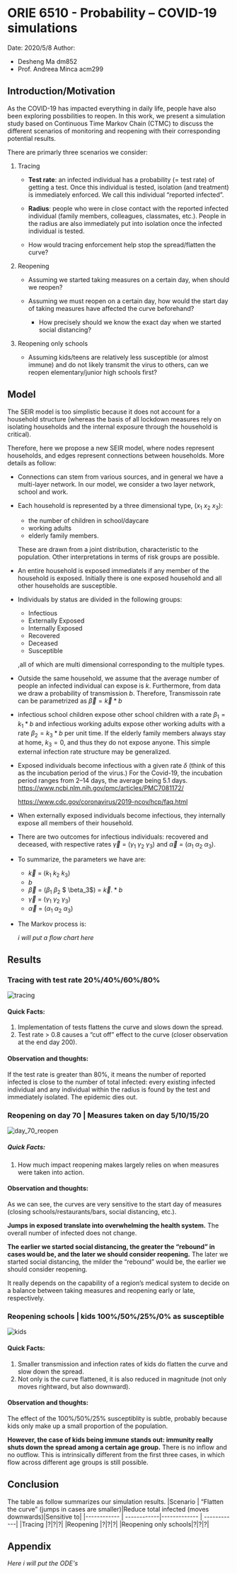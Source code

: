 # ORIE 6510 - Probability – COVID-19 simulations
Date: 2020/5/8
Author:
  - Desheng Ma dm852
  - Prof. Andreea Minca acm299

## Introduction/Motivation

As the COVID-19 has impacted everything in daily life, people have also been exploring possbilities to reopen. In this work, we present a simulation study based on Continuous Time Markov Chain (CTMC) to discuss the different scenarios of monitoring and reopening with their corresponding potential results. 

There are primarly three scenarios we consider:

1. Tracing

   - **Test rate**: an infected individual has a probability (= test rate) of getting a test. Once this individual is tested, isolation (and treatment) is immediately enforced. We call this individual “reported infected”.

   - **Radius**: people who were in close contact with the reported infected individual (family members, colleagues, classmates, etc.). People in the radius are also immediately put into isolation once the infected individual is tested.
   - How would tracing enforcement help stop the spread/flatten the curve?

2. Reopening 

   - Assuming we started taking measures on a certain day, when should we reopen?

   - Assuming we must reopen on a certain day, how would the start day of taking measures have affected the curve beforehand? 
     - How precisely should we know the exact day when we started social distancing? 

3. Reopening only schools

   - Assuming kids/teens are relatively less susceptible (or almost immune) and do not likely transmit the virus to others, can we reopen elementary/junior high schools first?

## Model

The SEIR model is too simplistic because it does not account for a household structure (whereas the basis of all lockdown measures rely on isolating households and the internal exposure through the household is critical).

Therefore, here we propose a new SEIR model, where nodes represent households, and edges represent connections between households. More details as follow:

- Connections can stem from various sources, and in general we have a multi-layer network. In our model, we consider a two layer network, school and work.

- Each household is represented by a three dimensional type, ($x_1$ $x_2$ $x_3$):

  - the number of children in school/daycare
  - working adults 
  - elderly family members. 

  These are drawn from a joint distribution, characteristic to the population. Other interpretations in terms of risk groups are possible.

- An entire household is exposed immediatels if any member of the household is exposed. Initially there is one exposed household and all other households are susceptible.

- Individuals by status are divided in the following groups: 

  - Infectious
  - Externally Exposed
  - Internally Exposed
  - Recovered
  - Deceased
  - Susceptible

  ,all of which are multi dimensional corresponding to the multiple types.

- Outside the same household, we assume that the average number of people an infected individual can expose is $k$. Furthermore, from data we draw a probability of transmission $b$. Therefore, Transmissoin rate can be parametrized as $\vec \beta = \vec k*b$

- infectious school children expose other school children with a rate $\beta_1 = k_1*b$ and infectious working adults expose other working adults with a rate $\beta_2 = k_3*b$ per unit time. If the elderly family members always stay at home, $k_3 = 0$, and thus they do not expose anyone. This simple external infection rate structure may be generalized.

- Exposed individuals become infectious with a given rate $\delta$ (think of this as the incubation period of the virus.) For the Covid-19, the incubation period ranges from 2–14 days, the average being 5.1 days. <https://www.ncbi.nlm.nih.gov/pmc/articles/PMC7081172/>

  <https://www.cdc.gov/coronavirus/2019-ncov/hcp/faq.html>

- When externally exposed individuals become infectious, they internally expose all members of their household.

- There are two outcomes for infectious individuals: recovered and deceased, with respective rates $\vec \gamma$ = ($\gamma_1$ $\gamma_2$ $\gamma_3$)  and $\vec \alpha$ = ($\alpha_1$ $\alpha_2$ $\alpha_3$).

- To summarize, the parameters we have are:

  - $\vec k$ = ($k_1$ $k_2$ $k_3$)
  - $b$
  - $\vec \beta$ = ($\beta_1$ $\beta_2$ $ \beta_3$) = $\vec k.*b$
  - $\vec \gamma$ = ($\gamma_1$ $\gamma_2$ $\gamma_3$)
  - $\vec \alpha$ = ($\alpha_1$ $\alpha_2$ $\alpha_3$)

- The Markov process is:

  *i will put a flow chart here*

  

## Results

### Tracing with test rate 20%/40%/60%/80%

![tracing](tracing.bmp)

#### Quick Facts:

1. Implementation of tests flattens the curve and slows down the spread.
2. Test rate > 0.8 causes a “cut off” effect to the curve (closer observation at the end day 200). 

#### Observation and thoughts:

If the test rate is greater than 80%, it means the number of reported infected is close to the number of total infected: every existing infected individual and any individual within the radius is found by the test and immediately isolated. The epidemic dies out.

### Reopening on day 70 | Measures taken on day 5/10/15/20

![day_70_reopen](day_70_reopen.jpg)

##### Quick Facts:

1. How much impact reopening makes largely relies on when measures were taken into action. 

#### Observation and thoughts:

As we can see, the curves are very sensitive to the start day of measures (closing schools/restaurants/bars, social distancing, etc.). 

**Jumps in exposed translate into overwhelming the health system.** The overall number of infected does not change.

**The earlier we started social distancing, the greater the “rebound” in cases would be, and the later we should consider reopening.** The later we started social distancing, the milder the “rebound” would be, the earlier we should consider reopening. 

It really depends on the capability of a region’s medical system to decide on a balance between taking measures and reopening early or late, respectively.

### Reopening schools | kids 100%/50%/25%/0% as susceptible

![kids](kids.bmp)
#### Quick Facts:

1. Smaller transmission and infection rates of kids do flatten the curve and slow down the spread.
2. Not only is the curve flattened, it is also reduced in magnitude (not only moves rightward, but also downward). 

#### Observation and thoughts:
The effect of the 100%/50%/25% susceptiblity is subtle, probably because kids only make up a small proportion of the population. 

**However, the case of kids being immune stands out: immunity really shuts down the spread among a certain age group.** There is no inflow and no outflow. This is intrinsically different from the first three cases, in which flow across different age groups is still possible.

## Conclusion
The table as follow summarizes our simulation results.
|Scenario  | “Flatten the curve” (jumps in cases are smaller)|Reduce total infected (moves downwards)|Sensitive to|
|------------ | ------------|------------- | ------------|
|Tracing |?|?|?|
|Reopening |?|?|?|
|Reopening only schools|?|?|?|

## Appendix

*Here i will put the ODE's*